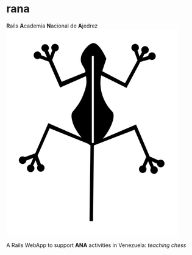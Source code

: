 # rana
**R**ails **A**cademia **N**acional de **A**jedrez 
![rana logo](https://raw.githubusercontent.com/gomix/rana/master/app/assets/images/rana.png?s=200)

A Rails WebApp to support **ANA** activities in Venezuela: _teaching chess_
